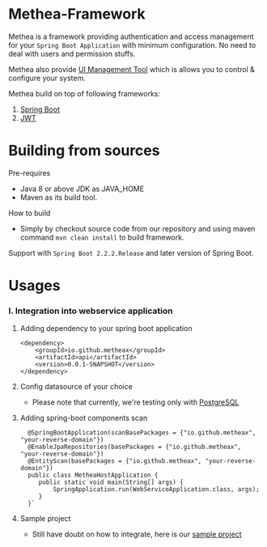 # Methea-Framework
Methea is a framework providing authentication and access management for your `Spring Boot Application`
with minimum configuration. No need to deal with users and permission stuffs.

Methea also provide [UI Management Tool](https://github.com/MetheaX/methea-management) which is allows you to control & configure your system.

Methea build on top of following frameworks:
1. [Spring Boot](https://spring.io/projects/spring-boot)
2. [JWT](https://jwt.io/)

# Building from sources

Pre-requires
 * Java 8 or above JDK as JAVA_HOME
 * Maven as its build tool.

How to build
 * Simply by checkout source code from our repository and using maven command `mvn clean install` to build framework.

Support with `Spring Boot 2.2.2.Release` and later version of Spring Boot.

# Usages
### I. Integration into webservice application
1.  Adding dependency to your spring boot application

	    <dependency>
            <groupId>io.github.metheax</groupId>
            <artifactId>api</artifactId>
            <version>0.0.1-SNAPSHOT</version>
        </dependency>

2. Config datasource of your choice
    * Please note that currently, we're testing only with [PostgreSQL](https://www.postgresql.org/)
        
3. Adding spring-boot components scan

    	 @SpringBootApplication(scanBasePackages = {"io.github.metheax", "your-reverse-domain"})
         @EnableJpaRepositories(basePackages = {"io.github.metheax", "your-reverse-domain"})
         @EntityScan(basePackages = {"io.github.metheax", "your-reverse-domain"})
         public class MetheaHostApplication {
            public static void main(String[] args) {
                SpringApplication.run(WebServiceApplication.class, args);
            }
         }`
   
4. Sample project
    * Still have doubt on how to integrate, here is our [sample project](https://github.com/MetheaX/Methea-Sample-Webservice)